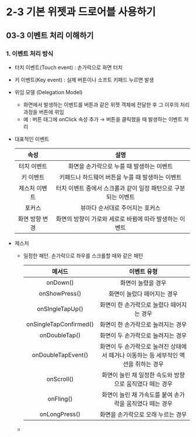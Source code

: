 # 2-3 기본 위젯과 드로어블 사용하기
## 03-3 이벤트 처리 이해하기

### 1. 이벤트 처리 방식
* 터치 이벤트(Touch event) : 손가락으로 화면 터치
* 키 이벤트(Key event) : 실제 버튼이나 소프트 키패드 누르면 발생
* 위임 모델 (Delegation Model)
  * 화면에서 발생하는 이벤트를 버튼과 같은 위젯 객체에 전달한 후 그 이후의 처리 과정을 버튼에 위임
  * 예 : 버튼 태그에 onClick 속성 추가 → 버튼을 클릭했을 때 발생하는 이벤트 처리
* 대표적인 이벤트

    |      속성      |                              설명                              |
    |:--------------:|:--------------------------------------------------------------:|
    | 터치 이벤트    | 화면을 손가락으로 누를 때 발생하는 이벤트                      |
    | 키 이벤트      | 키패드나 하드웨어 버튼을 누를 때 발생하는 이벤트               |
    | 제스처 이벤트  | 터치 이벤트 중에서 스크롤과 같이 일정 패턴으로 구분되는 이벤트 |
    | 포커스         | 뷰마다 순서대로 주어지는 포커스                                |
    | 화면 방향 변경 | 화면의 방향이 가로와 세로로 바뀜에 따라 발생하는 이벤트        |
* 제스처
  * 일정한 패턴. 손가락으로 좌우를 스크롤할 때와 같은 패턴

    |         메서드         |                                     이벤트 유형                                     |
    |:----------------------:|:-----------------------------------------------------------------------------------:|
    | onDown()               | 화면이 눌렸을 경우                                                                  |
    | onShowPress()          | 화면이 눌렀다 떼어지는 경우                                                         |
    | onSIngleTapUp()        | 화면이 한 손가락으로 눌렸다 떼어지는 경우                                           |
    | onSingleTapConfirmed() | 화면이 한 손가락으로 눌려지는 경우                                                  |
    | onDoubleTap()          | 화면이 두 손가락으로 눌려지는 경우                                                  |
    | onDoubleTapEvent()     | 화면이 두 손가락으로 눌려진 상태에서 떼거나 이동하는 등 세부적인 액션을 취하는 경우 |
    | onScroll()             | 화면이 눌린 채 일정한 속도와 방향으로 움직였다 떼는 경우                            |
    | onFling()              | 화면이 눌린 채 가속도를 붙여 손가락을 움직였다 떼는 경우                            |
    | onLongPress()          | 화면을 손가락으로 오래 누르는 경우                                                  |
  * 
